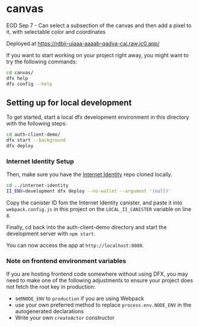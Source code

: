 # canvas

EOD Sep 7 - Can select a subsection of the canvas and then add a pixel to it, with selectable color and coordinates

Deployed at https://rdbii-uiaaa-aaaab-qadva-cai.raw.ic0.app/

If you want to start working on your project right away, you might want to try the following commands:

```bash
cd canvas/
dfx help
dfx config --help
```

## Setting up for local development

To get started, start a local dfx development environment in this directory with the following steps:

```bash
cd auth-client-demo/
dfx start --background
dfx deploy
```

### Internet Identity Setup

Then, make sure you have the [Internet Identity](https://github.com/dfinity/internet-identity) repo cloned locally. 

```bash
cd ../internet-identity
II_ENV=development dfx deploy --no-wallet --argument '(null)'
```

Copy the canister ID fom the Internet Identity canister, and paste it into `webpack.config.js` in this project on the `LOCAL_II_CANISTER` variable on line `8`.

Finally, cd back into the auth-client-demo directory and start the development server with `npm start`.

You can now access the app at `http://localhost:8080`.


### Note on frontend environment variables

If you are hosting frontend code somewhere without using DFX, you may need to make one of the following adjustments to ensure your project does not fetch the root key in production:

- set`NODE_ENV` to `production` if you are using Webpack
- use your own preferred method to replace `process.env.NODE_ENV` in the autogenerated declarations
- Write your own `createActor` constructor
